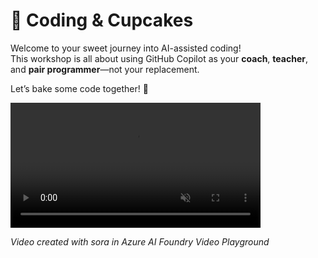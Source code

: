 # 🍰 Coding & Cupcakes

Welcome to your sweet journey into AI-assisted coding!  
This workshop is all about using GitHub Copilot as your **coach**, **teacher**, and **pair programmer**—not your replacement.

Let’s bake some code together! 🧁

<!-- 
  This snippet embeds a video directly into your Markdown document.
  - `autoplay`: Starts the video automatically.
  - `loop`: Repeats the video forever, just like a GIF.
  - `muted`: Mutes the video, which is usually required for autoplay to work in browsers.
  - `playsinline`: Ensures the video plays inline on mobile devices.
  - `width`: (Optional) Controls the display size.
  Replace "your-video.mp4" with your actual video file path or URL.
-->
<video src="assets/20250708-111619-sora.mp4" autoplay loop muted playsinline width="400"></video>

*Video created with sora in Azure AI Foundry Video Playground*